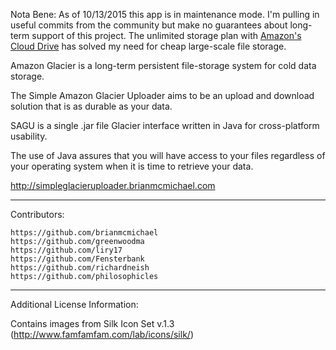 Nota Bene: As of 10/13/2015 this app is in maintenance mode. I'm pulling in useful commits from the community but make no guarantees about long-term support of this project. The unlimited storage plan with [Amazon's Cloud Drive](https://www.amazon.com/clouddrive/) has solved my need for cheap large-scale file storage. 

Amazon Glacier is a long-term persistent file-storage system for cold data storage. 

The Simple Amazon Glacier Uploader aims to be an upload and download solution that is as durable as your data.

SAGU is a single .jar file Glacier interface written in Java for cross-platform usability. 

The use of Java assures that you will have access to your files regardless of your operating system when it is time to retrieve your data.

http://simpleglacieruploader.brianmcmichael.com

------------------------------------------------------------------------------------

Contributors:

	https://github.com/brianmcmichael
	https://github.com/greenwoodma
	https://github.com/liry17
	https://github.com/Fensterbank
	https://github.com/richardneish
	https://github.com/philosophicles
	
------------------------------------------------------------------------------------	

Additional License Information:

Contains images from Silk Icon Set v.1.3 (http://www.famfamfam.com/lab/icons/silk/)